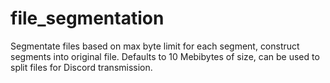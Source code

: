 # file_segmentation
Segmentate files based on max byte limit for each segment, construct segments into original file.
Defaults to 10 Mebibytes of size, can be used to split files for Discord transmission.
